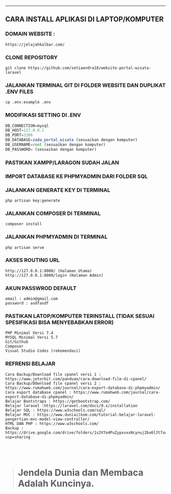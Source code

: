 
<hr>

## CARA INSTALL APLIKASI DI LAPTOP/KOMPUTER
### DOMAIN WEBSITE :
```console
https://jelajahkalbar.com/
```
### CLONE REPOSITORY
```console
git clone https://github.com/setiaendra18/website-portal-wisata-laravel
```
### JALANKAN TERMINAL GIT DI FOLDER WEBSITE DAN DUPLIKAT .ENV FILES
```console
cp .env.example .env
```
### MODIFIKASI SETTING DI .ENV
```javascript
DB_CONNECTION=mysql
DB_HOST=127.0.0.1
DB_PORT=3306
DB_DATABASE=zada_portal_wisata (sesuaikan dengan komputer)
DB_USERNAME=root (sesuaikan dengan komputer)
DB_PASSWORD= (sesuaikan dengan komputer)
```
### PASTIKAN XAMPP/LARAGON SUDAH JALAN
### IMPORT DATABASE KE PHPMYADMIN DARI FOLDER SQL
### JALANKAN GENERATE KEY DI TERMINAL
```console
php artisan key:generate
```
### JALANKAN COMPOSER DI TERMINAL
```console
composer install
```
### JALANKAN PHPMYADMIN DI TERMINAL
```console
php artisan serve
```
### AKSES ROUTING URL
```console
http://127.0.0.1:8000/ (Halaman Utama)
http://127.0.0.1:8000/login (Halaman Admin)
```
### AKUN PASSWROD DEFAULT
```console
email : admin@gmail.com
password : asdfasdf
```
### PASTIKAN LATOP/KOMPUTER TERINSTALL (TIDAK SESUAI SPESIFIKASI BISA MENYEBABKAN ERROR)
```console
PHP Minimal Versi 7.4
MYSQL Minimal Versi 5.7
Git/Github 
Composer
Visual Studio Codes (rekomendasi)
```
### REFRENSI BELAJAR
```console
Cara Backup/Download file cpanel versi 1 : https://www.jetorbit.com/panduan/cara-download-file-di-cpanel/
Cara Backup/DOwnload file cpanel versi 2 : https://www.rumahweb.com/journal/cara-export-database-di-phpmyadmin/
Cara export database cpanel : https://www.rumahweb.com/journal/cara-export-database-di-phpmyadmin/
Belajar Bootstraps : https://getbootstrap.com/
Belajar laravel :https://laravel.com/docs/9.x/installation
Belajar SQL : https://www.w3schools.com/sql/
Belajar MVC : https://www.duniailkom.com/tutorial-belajar-laravel-pengertian-mvc-model-view-controller/
HTML DAN PHP : https://www.w3schools.com/
Backup : https://drive.google.com/drive/folders/1s2V7o4PuZypxvxxNcynuj2bu6lJt7swx?usp=sharing

```

<br>
<br>
<blockquote><h1>Jendela Dunia dan Membaca Adalah Kuncinya.</1></blockquote>
